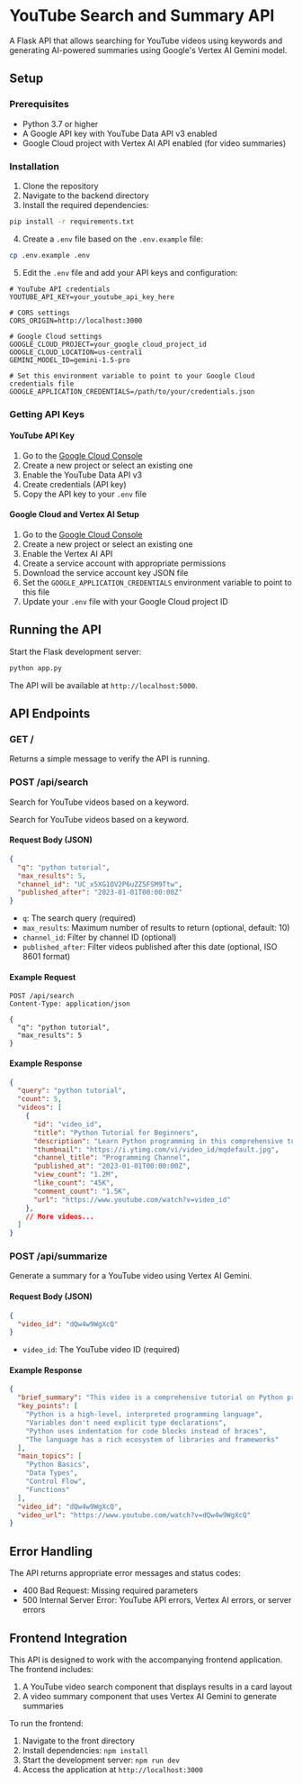# YouTube Search and Summary API

A Flask API that allows searching for YouTube videos using keywords and generating AI-powered summaries using Google's Vertex AI Gemini model.

## Setup

### Prerequisites

- Python 3.7 or higher
- A Google API key with YouTube Data API v3 enabled
- Google Cloud project with Vertex AI API enabled (for video summaries)

### Installation

1. Clone the repository
2. Navigate to the backend directory
3. Install the required dependencies:

```bash
pip install -r requirements.txt
```

4. Create a `.env` file based on the `.env.example` file:

```bash
cp .env.example .env
```

5. Edit the `.env` file and add your API keys and configuration:

```
# YouTube API credentials
YOUTUBE_API_KEY=your_youtube_api_key_here

# CORS settings
CORS_ORIGIN=http://localhost:3000

# Google Cloud settings
GOOGLE_CLOUD_PROJECT=your_google_cloud_project_id
GOOGLE_CLOUD_LOCATION=us-central1
GEMINI_MODEL_ID=gemini-1.5-pro

# Set this environment variable to point to your Google Cloud credentials file
GOOGLE_APPLICATION_CREDENTIALS=/path/to/your/credentials.json
```

### Getting API Keys

#### YouTube API Key

1. Go to the [Google Cloud Console](https://console.cloud.google.com/)
2. Create a new project or select an existing one
3. Enable the YouTube Data API v3
4. Create credentials (API key)
5. Copy the API key to your `.env` file

#### Google Cloud and Vertex AI Setup

1. Go to the [Google Cloud Console](https://console.cloud.google.com/)
2. Create a new project or select an existing one
3. Enable the Vertex AI API
4. Create a service account with appropriate permissions
5. Download the service account key JSON file
6. Set the `GOOGLE_APPLICATION_CREDENTIALS` environment variable to point to this file
7. Update your `.env` file with your Google Cloud project ID

## Running the API

Start the Flask development server:

```bash
python app.py
```

The API will be available at `http://localhost:5000`.

## API Endpoints

### GET /

Returns a simple message to verify the API is running.

### POST /api/search

Search for YouTube videos based on a keyword.

Search for YouTube videos based on a keyword.

#### Request Body (JSON)

```json
{
  "q": "python tutorial",
  "max_results": 5,
  "channel_id": "UC_x5XG1OV2P6uZZ5FSM9Ttw",
  "published_after": "2023-01-01T00:00:00Z"
}
```

- `q`: The search query (required)
- `max_results`: Maximum number of results to return (optional, default: 10)
- `channel_id`: Filter by channel ID (optional)
- `published_after`: Filter videos published after this date (optional, ISO 8601 format)

#### Example Request

```
POST /api/search
Content-Type: application/json

{
  "q": "python tutorial",
  "max_results": 5
}
```

#### Example Response

```json
{
  "query": "python tutorial",
  "count": 5,
  "videos": [
    {
      "id": "video_id",
      "title": "Python Tutorial for Beginners",
      "description": "Learn Python programming in this comprehensive tutorial...",
      "thumbnail": "https://i.ytimg.com/vi/video_id/mqdefault.jpg",
      "channel_title": "Programming Channel",
      "published_at": "2023-01-01T00:00:00Z",
      "view_count": "1.2M",
      "like_count": "45K",
      "comment_count": "1.5K",
      "url": "https://www.youtube.com/watch?v=video_id"
    },
    // More videos...
  ]
}
```

### POST /api/summarize

Generate a summary for a YouTube video using Vertex AI Gemini.

#### Request Body (JSON)

```json
{
  "video_id": "dQw4w9WgXcQ"
}
```

- `video_id`: The YouTube video ID (required)

#### Example Response

```json
{
  "brief_summary": "This video is a comprehensive tutorial on Python programming for beginners, covering basic syntax, data types, and control structures.",
  "key_points": [
    "Python is a high-level, interpreted programming language",
    "Variables don't need explicit type declarations",
    "Python uses indentation for code blocks instead of braces",
    "The language has a rich ecosystem of libraries and frameworks"
  ],
  "main_topics": [
    "Python Basics",
    "Data Types",
    "Control Flow",
    "Functions"
  ],
  "video_id": "dQw4w9WgXcQ",
  "video_url": "https://www.youtube.com/watch?v=dQw4w9WgXcQ"
}
```

## Error Handling

The API returns appropriate error messages and status codes:

- 400 Bad Request: Missing required parameters
- 500 Internal Server Error: YouTube API errors, Vertex AI errors, or server errors

## Frontend Integration

This API is designed to work with the accompanying frontend application. The frontend includes:

1. A YouTube video search component that displays results in a card layout
2. A video summary component that uses Vertex AI Gemini to generate summaries

To run the frontend:

1. Navigate to the front directory
2. Install dependencies: `npm install`
3. Start the development server: `npm run dev`
4. Access the application at `http://localhost:3000`
